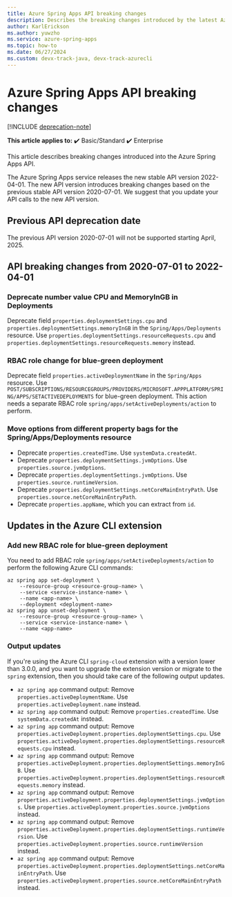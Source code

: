 ```yaml
---
title: Azure Spring Apps API breaking changes
description: Describes the breaking changes introduced by the latest Azure Spring Apps stable API version.
author: KarlErickson
ms.author: yuwzho
ms.service: azure-spring-apps
ms.topic: how-to
ms.date: 06/27/2024
ms.custom: devx-track-java, devx-track-azurecli
---
```


# Azure Spring Apps API breaking changes

[!INCLUDE [deprecation-note](../includes/deprecation-note.md)]

**This article applies to:** ✔️ Basic/Standard ✔️ Enterprise

This article describes breaking changes introduced into the Azure Spring Apps API.

The Azure Spring Apps service releases the new stable API version 2022-04-01. The new API version introduces breaking changes based on the previous stable API version 2020-07-01. We suggest that you update your API calls to the new API version.

## Previous API deprecation date

The previous API version 2020-07-01 will not be supported starting April, 2025.

## API breaking changes from 2020-07-01 to 2022-04-01

### Deprecate number value CPU and MemoryInGB in Deployments

Deprecate field `properties.deploymentSettings.cpu` and `properties.deploymentSettings.memoryInGB` in the `Spring/Apps/Deployments` resource. Use `properties.deploymentSettings.resourceRequests.cpu` and `properties.deploymentSettings.resourceRequests.memory` instead.

### RBAC role change for blue-green deployment

Deprecate field `properties.activeDeploymentName` in the `Spring/Apps` resource. Use `POST/SUBSCRIPTIONS/RESOURCEGROUPS/PROVIDERS/MICROSOFT.APPPLATFORM/SPRING/APPS/SETACTIVEDEPLOYMENTS` for blue-green deployment. This action needs a separate RBAC role `spring/apps/setActiveDeployments/action` to perform.

### Move options from different property bags for the Spring/Apps/Deployments resource

- Deprecate `properties.createdTime`. Use `systemData.createdAt`.
- Deprecate `properties.deploymentSettings.jvmOptions`. Use `properties.source.jvmOptions`.
- Deprecate `properties.deploymentSettings.jvmOptions`. Use `properties.source.runtimeVersion`.
- Deprecate `properties.deploymentSettings.netCoreMainEntryPath`. Use `properties.source.netCoreMainEntryPath`.
- Deprecate `properties.appName`, which you can extract from `id`.

## Updates in the Azure CLI extension

### Add new RBAC role for blue-green deployment

You need to add RBAC role `spring/apps/setActiveDeployments/action` to perform the following Azure CLI commands:

```azurecli
az spring app set-deployment \
    --resource-group <resource-group-name> \
    --service <service-instance-name> \
    --name <app-name> \
    --deployment <deployment-name>
az spring app unset-deployment \
    --resource-group <resource-group-name> \
    --service <service-instance-name> \
    --name <app-name>
```

### Output updates

If you're using the Azure CLI `spring-cloud` extension with a version lower than 3.0.0, and you want to upgrade the extension version or migrate to the `spring` extension, then you should take care of the following output updates.

- `az spring app` command output: Remove `properties.activeDeploymentName`. Use `properties.activeDeployment.name` instead.
- `az spring app` command output: Remove `properties.createdTime`. Use `systemData.createdAt` instead.
- `az spring app` command output: Remove `properties.activeDeployment.properties.deploymentSettings.cpu`. Use `properties.activeDeployment.properties.deploymentSettings.resourceRequests.cpu` instead.
- `az spring app` command output: Remove `properties.activeDeployment.properties.deploymentSettings.memoryInGB`. Use `properties.activeDeployment.properties.deploymentSettings.resourceRequests.memory` instead.
- `az spring app` command output: Remove `properties.activeDeployment.properties.deploymentSettings.jvmOptions`. Use `properties.activeDeployment.properties.source.jvmOptions` instead.
- `az spring app` command output: Remove `properties.activeDeployment.properties.deploymentSettings.runtimeVersion`. Use `properties.activeDeployment.properties.source.runtimeVersion` instead.
- `az spring app` command output: Remove `properties.activeDeployment.properties.deploymentSettings.netCoreMainEntryPath`. Use `properties.activeDeployment.properties.source.netCoreMainEntryPath` instead.
